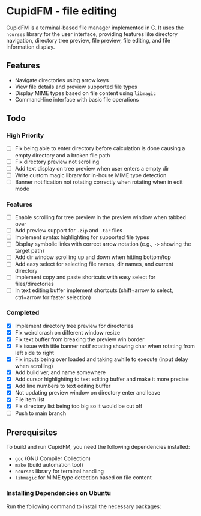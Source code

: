 # CupidFM - file editing

CupidFM is a terminal-based file manager implemented in C. It uses the `ncurses` library for the user interface, providing features like directory navigation, directory tree preview, file preview, file editing, and file information display. 

## Features

- Navigate directories using arrow keys
- View file details and preview supported file types
- Display MIME types based on file content using `libmagic`
- Command-line interface with basic file operations

## Todo

### High Priority
- [ ] Fix being able to enter directory before calculation is done causing a empty directory and a broken file path
- [ ] Fix directory preview not scrolling 
- [ ] Add text display on tree preview when user enters a empty dir
- [ ] Write custom magic library for in-house MIME type detection
- [ ] Banner notification not rotating correctly when rotating when in edit mode

### Features
- [ ] Enable scrolling for tree preview in the preview window when tabbed over
- [ ] Add preview support for `.zip` and `.tar` files
- [ ] Implement syntax highlighting for supported file types
- [ ] Display symbolic links with correct arrow notation (e.g., `->` showing the target path)
- [ ] Add dir window scrolling up and down when hitting bottom/top
- [ ] Add easy select for selecting file names, dir names, and current directory
- [ ] Implement copy and paste shortcuts with easy select for files/directories
- [ ] In text editing buffer implement shortcuts (shift+arrow to select, ctrl+arrow for faster selection)

### Completed
- [X] Implement directory tree preview for directories
- [X] Fix weird crash on different window resize
- [X] Fix text buffer from breaking the preview win border
- [X] Fix issue with title banner notif rotating showing char when rotating from left side to right
- [X] Fix inputs being over loaded and taking awhile to execute (input delay when scrolling)
- [X] Add build ver, and name somewhere
- [X] Add cursor highlighting to text editing buffer and make it more precise 
- [X] Add line numbers to text editing buffer
- [X] Not updating preview window on directory enter and leave
- [X] File item list
- [X] Fix directory list being too big so it would be cut off
- [ ] Push to main branch

## Prerequisites

To build and run CupidFM, you need the following dependencies installed:

- `gcc` (GNU Compiler Collection)
- `make` (build automation tool)
- `ncurses` library for terminal handling
- `libmagic` for MIME type detection based on file content

### Installing Dependencies on Ubuntu

Run the following command to install the necessary packages:

